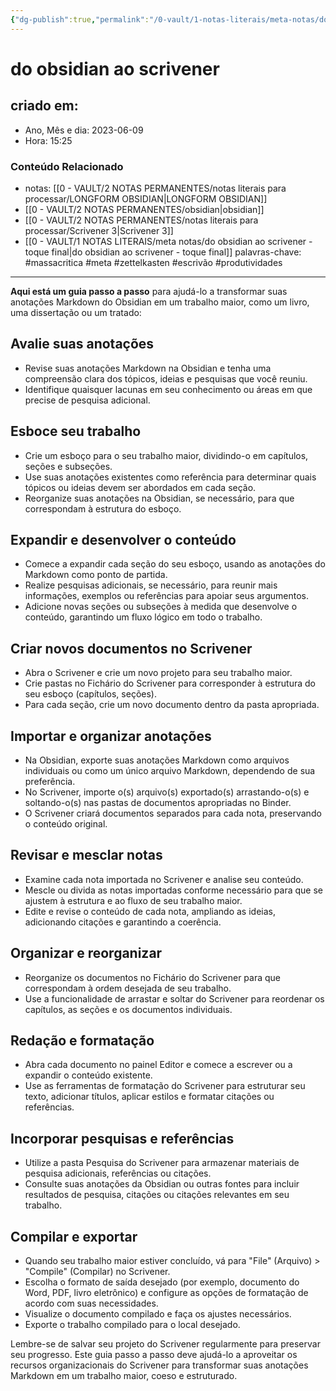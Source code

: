 ```yaml
---
{"dg-publish":true,"permalink":"/0-vault/1-notas-literais/meta-notas/do-obsidian-ao-scrivener/","tags":["massacritica","meta","zettelkasten","escrivão","produtividades"],"dgHomeLink":true,"dgShowLocalGraph":true,"dgShowFileTree":true,"dgEnableSearch":true,"noteIcon":""}
---
```


# do obsidian ao scrivener

## criado em: 
-  Ano, Mês e dia: 2023-06-09
- Hora: 15:25

### Conteúdo Relacionado
- notas: [[0 - VAULT/2 NOTAS PERMANENTES/notas literais para processar/LONGFORM OBSIDIAN\|LONGFORM OBSIDIAN]]
- [[0 - VAULT/2 NOTAS PERMANENTES/obsidian\|obsidian]]
- [[0 - VAULT/2 NOTAS PERMANENTES/notas literais para processar/Scrivener 3\|Scrivener 3]]
- [[0 - VAULT/1 NOTAS LITERAIS/meta notas/do obsidian ao scrivener -  toque final\|do obsidian ao scrivener -  toque final]]
palavras-chave: #massacritica #meta #zettelkasten #escrivão #produtividades 
---

**Aqui está um guia passo a passo** para ajudá-lo a transformar suas anotações Markdown do Obsidian em um trabalho maior, como um livro, uma dissertação ou um tratado:

## Avalie suas anotações
- Revise suas anotações Markdown na Obsidian e tenha uma compreensão clara dos tópicos, ideias e pesquisas que você reuniu.
- Identifique quaisquer lacunas em seu conhecimento ou áreas em que precise de pesquisa adicional.

## Esboce seu trabalho
- Crie um esboço para o seu trabalho maior, dividindo-o em capítulos, seções e subseções.
- Use suas anotações existentes como referência para determinar quais tópicos ou ideias devem ser abordados em cada seção.
- Reorganize suas anotações na Obsidian, se necessário, para que correspondam à estrutura do esboço.

##  Expandir e desenvolver o conteúdo
- Comece a expandir cada seção do seu esboço, usando as anotações do Markdown como ponto de partida.
- Realize pesquisas adicionais, se necessário, para reunir mais informações, exemplos ou referências para apoiar seus argumentos.
- Adicione novas seções ou subseções à medida que desenvolve o conteúdo, garantindo um fluxo lógico em todo o trabalho.

## Criar novos documentos no Scrivener
- Abra o Scrivener e crie um novo projeto para seu trabalho maior.
- Crie pastas no Fichário do Scrivener para corresponder à estrutura do seu esboço (capítulos, seções).
- Para cada seção, crie um novo documento dentro da pasta apropriada.

## Importar e organizar anotações
- Na Obsidian, exporte suas anotações Markdown como arquivos individuais ou como um único arquivo Markdown, dependendo de sua preferência.
- No Scrivener, importe o(s) arquivo(s) exportado(s) arrastando-o(s) e soltando-o(s) nas pastas de documentos apropriadas no Binder.
- O Scrivener criará documentos separados para cada nota, preservando o conteúdo original.

## Revisar e mesclar notas
- Examine cada nota importada no Scrivener e analise seu conteúdo.
- Mescle ou divida as notas importadas conforme necessário para que se ajustem à estrutura e ao fluxo de seu trabalho maior.
- Edite e revise o conteúdo de cada nota, ampliando as ideias, adicionando citações e garantindo a coerência.

## Organizar e reorganizar
- Reorganize os documentos no Fichário do Scrivener para que correspondam à ordem desejada de seu trabalho.
- Use a funcionalidade de arrastar e soltar do Scrivener para reordenar os capítulos, as seções e os documentos individuais.

## Redação e formatação
- Abra cada documento no painel Editor e comece a escrever ou a expandir o conteúdo existente.
- Use as ferramentas de formatação do Scrivener para estruturar seu texto, adicionar títulos, aplicar estilos e formatar citações ou referências.

## Incorporar pesquisas e referências
- Utilize a pasta Pesquisa do Scrivener para armazenar materiais de pesquisa adicionais, referências ou citações.
- Consulte suas anotações da Obsidian ou outras fontes para incluir resultados de pesquisa, citações ou citações relevantes em seu trabalho.

## Compilar e exportar
- Quando seu trabalho maior estiver concluído, vá para "File" (Arquivo) > "Compile" (Compilar) no Scrivener.
- Escolha o formato de saída desejado (por exemplo, documento do Word, PDF, livro eletrônico) e configure as opções de formatação de acordo com suas necessidades.
- Visualize o documento compilado e faça os ajustes necessários.
- Exporte o trabalho compilado para o local desejado.

Lembre-se de salvar seu projeto do Scrivener regularmente para preservar seu progresso. Este guia passo a passo deve ajudá-lo a aproveitar os recursos organizacionais do Scrivener para transformar suas anotações Markdown em um trabalho maior, coeso e estruturado.